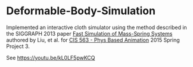 # Deformable-Body-Simulation
Implemented an interactive cloth simulator using the method described in the SIGGRAPH 2013 paper [Fast Simulation of Mass-Spring Systems](https://dl.acm.org/doi/10.1145/2508363.2508406) authored by Liu, et al. for [CIS 563 - Phys Based Animation](https://www.coursicle.com/penn/courses/CIS/563/) 2015 Spring Project 3.

See https://youtu.be/kL0LF5pwKCQ
